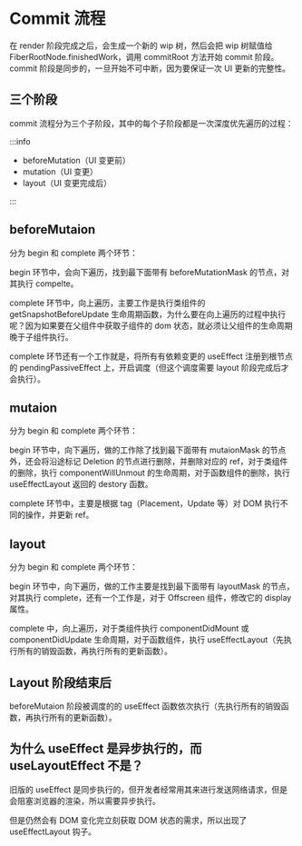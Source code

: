 # Commit 流程

在 render 阶段完成之后，会生成一个新的 wip 树，然后会把 wip 树赋值给 FiberRootNode.finishedWork，调用 commitRoot 方法开始 commit 阶段。commit 阶段是同步的，一旦开始不可中断，因为要保证一次 UI 更新的完整性。

## 三个阶段

commit 流程分为三个子阶段，其中的每个子阶段都是一次深度优先遍历的过程：

:::info

- beforeMutation（UI 变更前）
- mutation（UI 变更）
- layout（UI 变更完成后）

:::

## beforeMutaion

分为 begin 和 complete 两个环节：

begin 环节中，会向下遍历，找到最下面带有 beforeMutationMask 的节点，对其执行 compelte。

complete 环节中，向上遍历，主要工作是执行类组件的 getSnapshotBeforeUpdate 生命周期函数，为什么要在向上遍历的过程中执行呢？因为如果要在父组件中获取子组件的 dom 状态，就必须让父组件的生命周期晚于子组件执行。

complete 环节还有一个工作就是，将所有有依赖变更的 useEffect 注册到根节点的 pendingPassiveEffect 上，开启调度（但这个调度需要 layout 阶段完成后才会执行）。

## mutaion

分为 begin 和 complete 两个环节：

begin 环节中，向下遍历，做的工作除了找到最下面带有 mutaionMask 的节点外，还会将沿途标记 Deletion 的节点进行删除，并删除对应的 ref，对于类组件的删除，执行 componentWillUnmout 的生命周期，对于函数组件的删除，执行 useEffectLayout 返回的 destory 函数。

complete 环节中，主要是根据 tag（Placement，Update 等）对 DOM 执行不同的操作，并更新 ref。

## layout

分为 begin 和 complete 两个环节：

begin 环节中，向下遍历，做的工作主要是找到最下面带有 layoutMask 的节点，对其执行 complete，还有一个工作是，对于 Offscreen 组件，修改它的 display 属性。

complete 中，向上遍历，对于类组件执行 componentDidMount 或 componentDidUpdate 生命周期，对于函数组件，执行 useEffectLayout（先执行所有的销毁函数，再执行所有的更新函数）。

## Layout 阶段结束后

beforeMutaion 阶段被调度的的 useEffect 函数依次执行（先执行所有的销毁函数，再执行所有的更新函数）。

## 为什么 useEffect 是异步执行的，而 useLayoutEffect 不是？

旧版的 useEffect 是同步执行的，但开发者经常用其来进行发送网络请求，但是会阻塞浏览器的渲染，所以需要异步执行。

但是仍然会有 DOM 变化完立刻获取 DOM 状态的需求，所以出现了 useEffectLayout 钩子。
